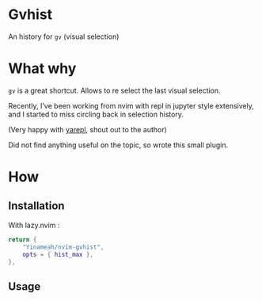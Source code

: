 # Gvhist

An history for `gv` (visual selection)

# What why

`gv` is a great shortcut. Allows to re select the last visual selection.

Recently, I've been working from nvim with repl in jupyter style extensively, and I started to miss circling back in selection history.

(Very happy with [yarepl](https://github.com/milanglacier/yarepl.nvim), shout out to the author)

Did not find anything useful on the topic, so wrote this small plugin.

# How

## Installation

With lazy.nvim :
```lua
return {
    "Yinameah/nvim-gvhist",
    opts = { hist_max },
},
```

## Usage


